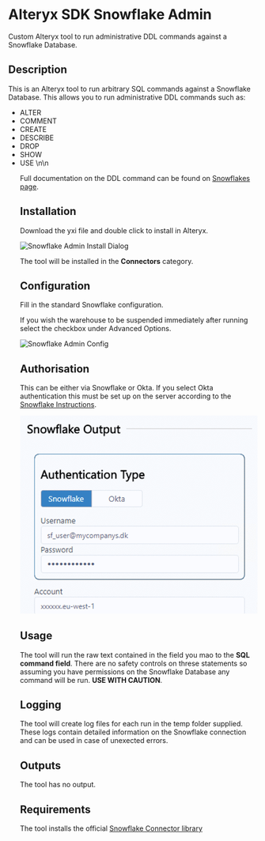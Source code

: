 # Alteryx SDK Snowflake Admin
Custom Alteryx tool to run administrative DDL commands against a Snowflake Database.

## Description
This is an Alteryx tool to run arbitrary SQL commands against a Snowflake Database. This allows you to run administrative DDL commands such as:

- ALTER <object>
- COMMENT
- CREATE <object>
- DESCRIBE <object>
- DROP <object>
- SHOW <objects>
- USE <object>\n\n


<!-- end of the list -->
  
Full documentation on the DDL command can be found on [Snowflakes page](https://docs.snowflake.com/en/sql-reference/sql-ddl-summary.html).

## Installation
Download the yxi file and double click to install in Alteryx.

<img src="https://user-images.githubusercontent.com/4363445/111472549-5c30a480-872a-11eb-906c-8512ea09d21e.png" width='500px' alt="Snowflake Admin Install Dialog">

The tool will be installed in the __Connectors__ category.

## Configuration
Fill in the standard Snowflake configuration.

If you wish the warehouse to be suspended immediately after running select the checkbox under Advanced Options.

<img src="https://user-images.githubusercontent.com/4363445/111470688-69e52a80-8728-11eb-96a9-212544686203.png" width="500" alt="Snowflake Admin Config">

## Authorisation
This can be either via Snowflake or Okta. If you select Okta authentication this must be set up on the server according to the [Snowflake Instructions](https://docs.snowflake.com/en/user-guide/admin-security-fed-auth-configure-snowflake.html). 

<img src='https://github.com/bobpeers/Alteryx_SDK_Snowflake_Output/blob/main/images/okta.gif' width=500px alt='Snowflake Okta Authentication'>

## Usage
The tool will run the raw text contained in the field you mao to the  **SQL command field**. There are no safety controls on threse statements so assuming you have permissions on the Snowflake Database any command will be run. **USE WITH CAUTION**.

## Logging
The tool will create log files for each run in the temp folder supplied. These logs contain detailed information on the Snowflake connection and can be used in case of unexected errors.

## Outputs
The tool has no output.

## Requirements

The tool installs the official [Snowflake Connector library](https://docs.snowflake.com/en/user-guide/python-connector.html)
